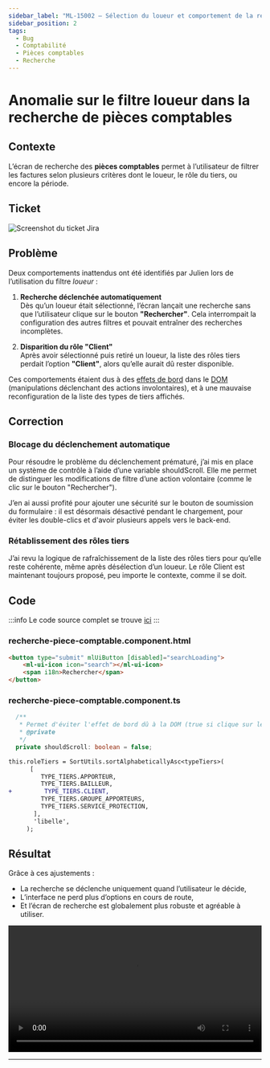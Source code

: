 ```yaml
---
sidebar_label: "ML-15002 – Sélection du loueur et comportement de la recherche"
sidebar_position: 2
tags:
  - Bug
  - Comptabilité
  - Pièces comptables
  - Recherche
---
```


# Anomalie sur le filtre loueur dans la recherche de pièces comptables

## Contexte

L’écran de recherche des **pièces comptables** permet à l’utilisateur de filtrer les factures selon plusieurs critères dont le loueur, le rôle du tiers, ou encore la période.

## Ticket

![Screenshot du ticket Jira](/img/fix/ml_15002.png)

## Problème

Deux comportements inattendus ont été identifiés par Julien lors de l’utilisation du filtre *loueur* :

1. **Recherche déclenchée automatiquement**  
   Dès qu’un loueur était sélectionné, l’écran lançait une recherche sans que l’utilisateur clique sur le bouton **"Rechercher"**. Cela interrompait la configuration des autres filtres et pouvait entraîner des recherches incomplètes.

2. **Disparition du rôle "Client"**  
   Après avoir sélectionné puis retiré un loueur, la liste des rôles tiers perdait l’option **"Client"**, alors qu’elle aurait dû rester disponible.

Ces comportements étaient dus à des [effets de bord](../../../glossaire/Vocab.md#effet-de-bord) dans le [DOM](../../../glossaire/Vocab.md#dom) (manipulations déclenchant des actions involontaires), et à une mauvaise reconfiguration de la liste des types de tiers affichés.

## Correction

### Blocage du déclenchement automatique

Pour résoudre le problème du déclenchement prématuré, j’ai mis en place un système de contrôle à l’aide d’une variable shouldScroll.
Elle me permet de distinguer les modifications de filtre d’une action volontaire (comme le clic sur le bouton "Rechercher").

J’en ai aussi profité pour ajouter une sécurité sur le bouton de soumission du formulaire : il est désormais désactivé pendant le chargement, pour éviter les double-clics et d'avoir plusieurs appels vers le back-end.

### Rétablissement des rôles tiers

J’ai revu la logique de rafraîchissement de la liste des rôles tiers pour qu’elle reste cohérente, même après désélection d’un loueur.
Le rôle Client est maintenant toujours proposé, peu importe le contexte, comme il se doit.

## Code

:::info
Le code source complet se trouve [ici](../../../annexes/bout_de_code/FIX/ML-15002.md)
:::

### recherche-piece-comptable.component.html

```html
<button type="submit" mlUiButton [disabled]="searchLoading">
    <ml-ui-icon icon="search"></ml-ui-icon>
    <span i18n>Rechercher</span>
</button>
```

### recherche-piece-comptable.component.ts

```ts
  /**
   * Permet d'éviter l'effet de bord dû à la DOM (true si clique sur le bouton 'rechercher' false sinon)
   * @private
   */
  private shouldScroll: boolean = false;
```

```diff
this.roleTiers = SortUtils.sortAlphabeticallyAsc<typeTiers>(
      [
         TYPE_TIERS.APPORTEUR,
         TYPE_TIERS.BAILLEUR,
+         TYPE_TIERS.CLIENT,
         TYPE_TIERS.GROUPE_APPORTEURS,
         TYPE_TIERS.SERVICE_PROTECTION,
       ],
       'libelle',
     );

```

## Résultat

Grâce à ces ajustements :

- La recherche se déclenche uniquement quand l’utilisateur le décide,
- L’interface ne perd plus d’options en cours de route,
- Et l’écran de recherche est globalement plus robuste et agréable à utiliser.

<video controls width="100%">
  <source src="/videos/ml_15002.mp4" type="video/mp4"/>
  Votre navigateur ne supporte pas la vidéo HTML5.
</video>

---
